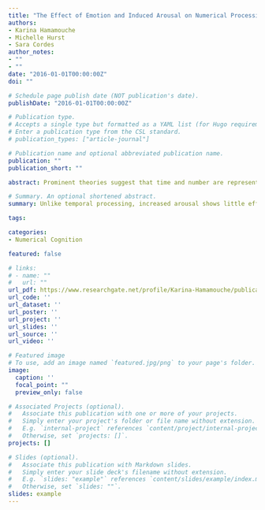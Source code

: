```yaml
---
title: "The Effect of Emotion and Induced Arousal on Numerical Processing"
authors:
- Karina Hamamouche
- Michelle Hurst
- Sara Cordes
author_notes:
- ""
- ""
date: "2016-01-01T00:00:00Z"
doi: ""

# Schedule page publish date (NOT publication's date).
publishDate: "2016-01-01T00:00:00Z"

# Publication type.
# Accepts a single type but formatted as a YAML list (for Hugo requirements).
# Enter a publication type from the CSL standard.
# publication_types: ["article-journal"]

# Publication name and optional abbreviated publication name.
publication: ""
publication_short: ""

abstract: Prominent theories suggest that time and number are represented by a common magnitude system. However, distinct patterns of temporal and numerical processing occur in the presence of emotional stimuli, calling into question theories of a common magnitude system, while also unveiling questions regarding the mechanisms underlying these temporal and numerical biases. We tested whether numerical processing, like temporal processing, may be impacted by increased arousal levels, yet have a higher threshold level in order to impact estimates. If so, then induced arousal may reverse the typical pattern of numerical underestimation in the presence of emotions. Adults (N= 85) participated in either a stress-induction or a control version of the task. Then, participants completed a numerical bisection task in the presence and absence of emotional content. Increasing arousal had no impact on numerical processing, except in the presence of happy faces, providing further evidence for distinct processing mechanisms.

# Summary. An optional shortened abstract.
summary: Unlike temporal processing, increased arousal shows little effects on numerical processing.

tags:

categories:
- Numerical Cognition

featured: false

# links:
# - name: ""
#   url: ""
url_pdf: https://www.researchgate.net/profile/Karina-Hamamouche/publication/316628107_The_Effect_of_Emotion_and_Induced_Arousal_on_Numerical_Processing/links/5908927f0f7e9b1d080f4bbe/The-Effect-of-Emotion-and-Induced-Arousal-on-Numerical-Processing.pdf
url_code: ''
url_dataset: ''
url_poster: ''
url_project: ''
url_slides: ''
url_source: ''
url_video: ''

# Featured image
# To use, add an image named `featured.jpg/png` to your page's folder. 
image:
  caption: ''
  focal_point: ""
  preview_only: false

# Associated Projects (optional).
#   Associate this publication with one or more of your projects.
#   Simply enter your project's folder or file name without extension.
#   E.g. `internal-project` references `content/project/internal-project/index.md`.
#   Otherwise, set `projects: []`.
projects: []

# Slides (optional).
#   Associate this publication with Markdown slides.
#   Simply enter your slide deck's filename without extension.
#   E.g. `slides: "example"` references `content/slides/example/index.md`.
#   Otherwise, set `slides: ""`.
slides: example
---
```



